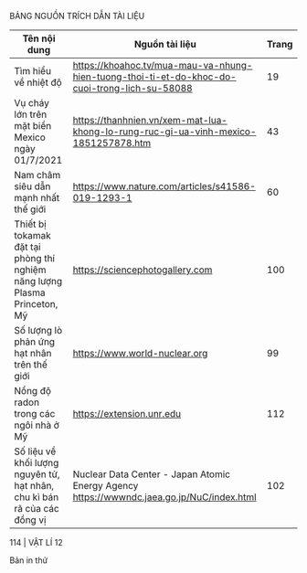 BẢNG NGUỒN TRÍCH DẪN TÀI LIỆU

Tên nội dung | Nguồn tài liệu | Trang
--- | --- | ---
Tìm hiểu về nhiệt độ | https://khoahoc.tv/mua-mau-va-nhung-hien-tuong-thoi-ti-et-do-khoc-do-cuoi-trong-lich-su-58088 | 19
Vụ cháy lớn trên mặt biển Mexico ngày 01/7/2021 | https://thanhnien.vn/xem-mat-lua-khong-lo-rung-ruc-gi-ua-vinh-mexico-1851257878.htm | 43
Nam châm siêu dẫn mạnh nhất thế giới | https://www.nature.com/articles/s41586-019-1293-1 | 60
Thiết bị tokamak đặt tại phòng thí nghiệm năng lượng Plasma Princeton, Mỹ | https://sciencephotogallery.com | 100
Số lượng lò phản ứng hạt nhân trên thế giới | https://www.world-nuclear.org | 99
Nồng độ radon trong các ngôi nhà ở Mỹ | https://extension.unr.edu | 112
Số liệu về khối lượng nguyên tử, hạt nhân, chu kì bán rã của các đồng vị | Nuclear Data Center - Japan Atomic Energy Agency https://wwwndc.jaea.go.jp/NuC/index.html | 102

114 | VẬT LÍ 12

Bản in thử